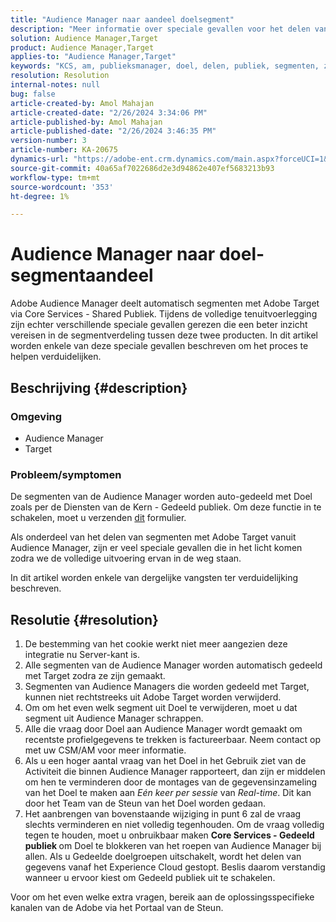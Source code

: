 ```yaml
---
title: "Audience Manager naar aandeel doelsegment"
description: "Meer informatie over speciale gevallen voor het delen van segmenten tussen Adobe Audience Manager en Adobe Target."
solution: Audience Manager,Target
product: Audience Manager,Target
applies-to: "Audience Manager,Target"
keywords: "KCS, am, publieksmanager, doel, delen, publiek, segmenten, zichtbaar"
resolution: Resolution
internal-notes: null
bug: false
article-created-by: Amol Mahajan
article-created-date: "2/26/2024 3:34:06 PM"
article-published-by: Amol Mahajan
article-published-date: "2/26/2024 3:46:35 PM"
version-number: 3
article-number: KA-20675
dynamics-url: "https://adobe-ent.crm.dynamics.com/main.aspx?forceUCI=1&pagetype=entityrecord&etn=knowledgearticle&id=6890bc74-bcd4-ee11-9079-6045bd006793"
source-git-commit: 40a65af7022686d2e3d94862e407ef5683213b93
workflow-type: tm+mt
source-wordcount: '353'
ht-degree: 1%

---
```


# Audience Manager naar doel-segmentaandeel


Adobe Audience Manager deelt automatisch segmenten met Adobe Target via Core Services - Shared Publiek. Tijdens de volledige tenuitvoerlegging zijn echter verschillende speciale gevallen gerezen die een beter inzicht vereisen in de segmentverdeling tussen deze twee producten. In dit artikel worden enkele van deze speciale gevallen beschreven om het proces te helpen verduidelijken.

## Beschrijving {#description}


### <b>Omgeving</b>

- Audience Manager
- Target


### <b>Probleem/symptomen</b>

De segmenten van de Audience Manager worden auto-gedeeld met Doel zoals per de Diensten van de Kern - Gedeeld publiek. Om deze functie in te schakelen, moet u verzenden [dit](https://adobe.allegiancetech.com/cgi-bin/qwebcorporate.dll?idx=X8SVES) formulier.

Als onderdeel van het delen van segmenten met Adobe Target vanuit Audience Manager, zijn er veel speciale gevallen die in het licht komen zodra we de volledige uitvoering ervan in de weg staan.

In dit artikel worden enkele van dergelijke vangsten ter verduidelijking beschreven.


## Resolutie {#resolution}


1. De bestemming van het cookie werkt niet meer aangezien deze integratie nu Server-kant is.
2. Alle segmenten van de Audience Manager worden automatisch gedeeld met Target zodra ze zijn gemaakt.
3. Segmenten van Audience Managers die worden gedeeld met Target, kunnen niet rechtstreeks uit Adobe Target worden verwijderd.
4. Om om het even welk segment uit Doel te verwijderen, moet u dat segment uit Audience Manager schrappen.
5. Alle die vraag door Doel aan Audience Manager wordt gemaakt om recentste profielgegevens te trekken is factureerbaar. Neem contact op met uw CSM/AM voor meer informatie.
6. Als u een hoger aantal vraag van het Doel in het Gebruik ziet van de Activiteit die binnen Audience Manager rapporteert, dan zijn er middelen om hen te verminderen door de montages van de gegevensinzameling van het Doel te maken aan *Eén keer per sessie* van *Real-time*. Dit kan door het Team van de Steun van het Doel worden gedaan.
7. Het aanbrengen van bovenstaande wijziging in punt 6 zal de vraag slechts verminderen en niet volledig tegenhouden. Om de vraag volledig tegen te houden, moet u onbruikbaar maken <b>Core Services - Gedeeld publiek </b>om Doel te blokkeren van het roepen van Audience Manager bij allen. Als u Gedeelde doelgroepen uitschakelt, wordt het delen van gegevens vanaf het Experience Cloud gestopt. Beslis daarom verstandig wanneer u ervoor kiest om Gedeeld publiek uit te schakelen.


Voor om het even welke extra vragen, bereik aan de oplossingsspecifieke kanalen van de Adobe via het Portaal van de Steun.
